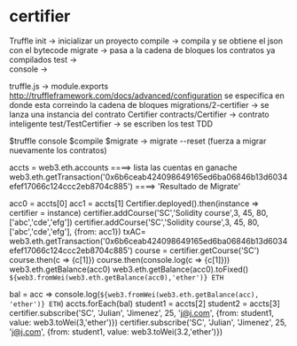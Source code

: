 # certifier


Truffle
init -> inicializar un proyecto
compile -> compila y se obtiene el json con el bytecode
migrate -> pasa a la cadena de bloques los contratos ya compilados
test ->     
console ->

truffle.js -> module.exports http://truffleframework.com/docs/advanced/configuration 
    se especifica en donde esta correindo la cadena de bloques
migrations/2-certifier -> se lanza una instancia del contrato Certifier
contracts/Certifier -> contrato inteligente
test/TestCertifier -> se escriben los test TDD

$truffle console
     $compile
     $migrate -> migrate --reset (fuerza a migrar nuevamente los contratos)

accts = web3.eth.accounts ====> lista las cuentas en ganache
web3.eth.getTransaction('0x6b6ceab424098649165ed6ba06846b13d6034efef17066c124ccc2eb8704c885') ====> 'Resultado de Migrate'

acc0 = accts[0]
acc1 = accts[1]
Certifier.deployed().then(instance => certifier = instance)
certifier.addCourse('SC','Solidity course',3, 45, 80, ['abc','cde','efg'])
certifier.addCourse('SC','Solidity course',3, 45, 80, ['abc','cde','efg'], {from: acc1})
txAC= web3.eth.getTransaction('0x6b6ceab424098649165ed6ba06846b13d6034efef17066c124ccc2eb8704c885')
course = certifier.getCourse('SC')
course.then(c => {c[1]})
course.then(console.log(c => {c[1]}))
web3.eth.getBalance(acc0)
web3.eth.getBalance(acc0).toFixed()
`${web3.fromWei(web3.eth.getBalance(acc0),'ether')} ETH`

bal = acc => console.log(`${web3.fromWei(web3.eth.getBalance(acc), 'ether')} ETH`)
accts.forEach(bal)
student1 = accts[2]
student2 = accts[3]
certifier.subscribe('SC', 'Julian', 'Jimenez', 25, 'j@j.com', {from: student1, value: web3.toWei(3,'ether')})
certifier.subscribe('SC', 'Julian', 'Jimenez', 25, 'j@j.com', {from: student1, value: web3.toWei(3.2,'ether')})
